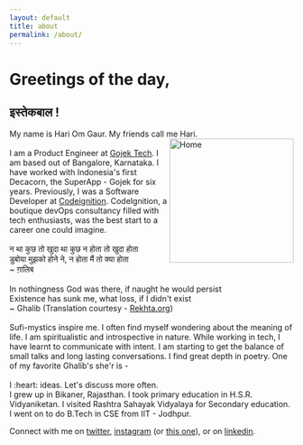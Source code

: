 ```yaml
---
layout: default
title: about
permalink: /about/
---
```


# Greetings of the day,
## इस्तेकबाल !

<style type="text/css" media="screen">
  .container {
    display: inline-flex;
  }
</style>
<div class="container">
  <div class="row g-5 mb-5">
    <div class="col-md-6">
      <div style="text-align:left">
        My name is Hari Om Gaur. My friends call me Hari.
      <br>
      </div>
    <div style="width: 100%; display: flex;">
       <div style="float:left; width: 75%">
      <div>
      <br>
      I am a Product Engineer at <a href="http://gojek.io">Gojek Tech</a>. I am based out of Bangalore, Karnataka. I have worked with Indonesia's first Decacorn, the SuperApp - Gojek for six years. Previously, I was a Software Developer at <a href="http://codeignition.co"
      target="_blank">Codeignition</a>. CodeIgnition, a boutique devOps
      consultancy filled with tech enthusiasts, was the best start to a career
      one could imagine.
      </div>
      <div>
      <br>
      <div>
      न था कुछ तो खुदा था कुछ न होता तो खुदा होता 
      <br>
      डुबोया मुझको होने ने, न होता मैं तो क्या होता
      <br>
      ~ ग़ालिब 
      </div>
      </div>
       </div>
       <div style="float:right;">
         <img src="{{ site.github.url }}/assets/img/me.jpeg" alt="Home" width="220em">
       </div>
    </div>
    <div style="clear:both"></div>
    </div>
    <div class="col-md-6" style="text-align: left">
      <br>
      <div>
      In nothingness God was there, if naught he would persist
      <br>
      Existence has sunk me, what loss, if I didn't exist
      <br>
      ~ Ghalib
      (Translation courtesy - <a href="rekhta.org" target="_blank">Rekhta.org</a>)
      </div>
      <br>
      <div>
      Sufi-mystics inspire me. I often find myself wondering about
      the meaning of life. I am
      spiritualistic and introspective in nature. While working in tech, I
      have learnt to communicate with intent. I am
      starting to get the balance of small talks and long lasting
      conversations.
      I find great depth in poetry. One of my favorite Ghalib's she'r is -
      </div>
      <br>
      <div>
        I :heart: ideas. Let's discuss more often.
      </div>
      <div>
      I grew up in Bikaner, Rajasthan. I took primary education in
      H.S.R. Vidyaniketan. I visited Rashtra Sahayak Vidyalaya for Secondary education.
      I went on to do B.Tech in CSE from IIT - Jodhpur.
      </div>
    </div>
  </div>
</div>

Connect with me on [twitter](https://twitter.com/hogaur),
[instagram](https://instagram.com/hariomuvacha) (or [this one](https://instagram.com/hogaur)), or on [linkedin](linkedin.com/in/hogaur).
